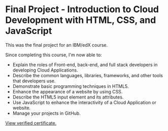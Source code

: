 # Final Project - Introduction to Cloud Development with HTML, CSS, and JavaScript

This was the final project for an IBM/edX course.

Since completing this course, I'm now able to:
- Explain the roles of Front-end, back-end, and full stack developers in developing Cloud Applications.
- Describe the common languages, libraries, frameworks, and other tools that developers use.
- Demonstrate basic programming techniques in HTML5.
- Enhance the appearance of a website by using CSS.
- Describe the HTML5 input element and its attributes.
- Use JavaScript to enhance the interactivity of a Cloud Application or website.
- Manage your projects in GitHub.

[View verified certificate.](https://courses.edx.org/certificates/f1c17f3465594c4d93ef465da4667df0)
